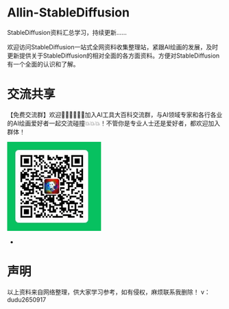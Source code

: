 # Allin-StableDiffusion

<p align="justify">
 StableDiffusion资料汇总学习，持续更新......
</p>
<p align="justify">
  
   欢迎访问StableDiffusion一站式全网资料收集整理站，紧跟AI绘画的发展，及时更新提供关于StableDiffusion的相对全面的各方面资料。方便对StableDiffusion有一个全面的认识和了解。  
</p>
  
# 交流共享

【免费交流群】欢迎👏🏻👏🏻👏🏻加入AI工具大百科交流群，与AI领域专家和各行各业的AI绘画爱好者一起交流碰撞💥💥💥！不管你是专业人士还是爱好者，都欢迎加入群体！

![交流群](https://github.com/xiaoqdu/allinchatgpt/blob/main/aigroup.jpg?raw=true)

-

# 声明

以上资料来自网络整理，供大家学习参考，如有侵权，麻烦联系我删除！
v： dudu2650917
